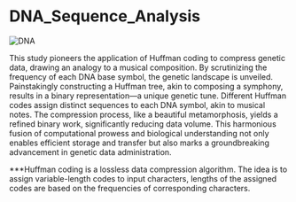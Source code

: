 # DNA_Sequence_Analysis

![DNA](https://github.com/VedantG17/DNA_Sequence_Analysis/assets/130684919/2217cfcc-9ab5-4c04-aa34-ffb1c0f05f07)

This study pioneers the application of Huffman coding to compress genetic data, drawing an analogy to a musical composition. By scrutinizing the frequency of each DNA base symbol, the genetic landscape is unveiled. Painstakingly constructing a Huffman tree, akin to composing a symphony, results in a binary representation—a unique genetic tune. Different Huffman codes assign distinct sequences to each DNA symbol, akin to musical notes. The compression process, like a beautiful metamorphosis, yields a refined binary work, significantly reducing data volume. This harmonious fusion of computational prowess and biological understanding not only enables efficient storage and transfer but also marks a groundbreaking advancement in genetic data administration.

***Huffman coding is a lossless data compression algorithm. The idea is to assign variable-length codes to input characters, lengths of the assigned codes are based on the frequencies of corresponding characters.
